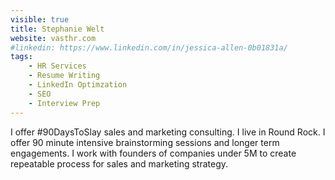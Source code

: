 ```yaml
---
visible: true
title: Stephanie Welt
website: vasthr.com
#linkedin: https://www.linkedin.com/in/jessica-allen-0b01831a/
tags: 
    - HR Services
    - Resume Writing
    - LinkedIn Optimzation
    - SEO
    - Interview Prep
---
```


I offer #90DaysToSlay sales and marketing consulting. I live in Round Rock. I offer 90 minute intensive brainstorming sessions and longer term engagements. I work with founders of companies under 5M to create repeatable process for sales and marketing strategy.